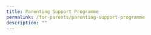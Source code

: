```yaml
---
title: Parenting Support Programme
permalink: /for-parents/parenting-support-programme
description: ""
---
```

